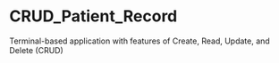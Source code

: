 # CRUD_Patient_Record
Terminal-based application with features of Create, Read, Update, and Delete (CRUD)  
